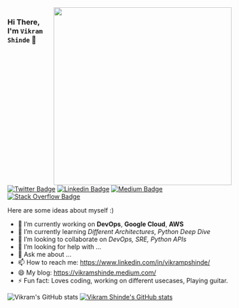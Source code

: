 <img align="right" width="400" src="https://www.cerebro.fit/uploads/thumbnails/course_thumbnails/course_thumbnail_default_70.jpg" />

### Hi There, I'm `Vikram Shinde` 👋

[![Twitter Badge](https://img.shields.io/badge/-@vikshinde-1ca0f1?style=flat-square&labelColor=1ca0f1&logo=twitter&logoColor=white&link=https://twitter.com/cloudRss)](https://twitter.com/vikshinde) 
[![Linkedin Badge](https://img.shields.io/badge/-vikramshinde-blue?style=flat-square&logo=Linkedin&logoColor=white&link=https://www.linkedin.com/in/vikrampshinde/)](https://www.linkedin.com/in/vikrampshinde/) 
[![Medium Badge](https://img.shields.io/badge/Medium-12100E?style=for-the-badge&logo=medium&logoColor=white&link=http://www.vikramshinde.medium.com.com/)](https://vikramshinde.medium.com/)
[![Stack Overflow Badge](https://img.shields.io/badge/Stack_Overflow-FE7A16?style=for-the-badge&logo=stack-overflow&logoColor=white)](https://stackoverflow.com/users/8368746/vikram-shinde?tab=profile)


<!--
**vikramshinde12/vikramshinde12** is a ✨ _special_ ✨ repository because its `README.md` (this file) appears on your GitHub profile.
-->

Here are some ideas about myself :)

- 🔭 I’m currently working on **DevOps**, **Google Cloud**, **AWS**
- 🌱 I’m currently learning *Different Architectures*, *Python Deep Dive*
- 👯 I’m looking to collaborate on *DevOps, SRE, Python APIs* 
- 🤔 I’m looking for help with ...
- 💬 Ask me about ...
- 📫 How to reach me: https://www.linkedin.com/in/vikrampshinde/
- 😄 My blog: https://vikramshinde.medium.com/
- ⚡ Fun fact: Loves coding, working on different usecases, Playing guitar.


![Vikram's GitHub stats](https://github-readme-stats.vercel.app/api?username=vikramshinde12&&layout=compact&theme=algolia)
[![Vikram Shinde's GitHub stats](https://github-readme-stats.vercel.app/api/top-langs?username=vikramshinde12&count_private=true&theme=algolia&layout=compact)](https://github.com/vikramshinde12/github-readme-stats)


